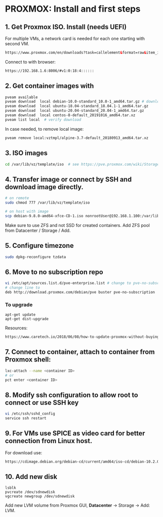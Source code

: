 # PROXMOX: Install and first steps
## 1. Get Proxmox ISO. Install (needs UEFI)
For multiple VMs, a network card is needed for each one starting with second VM.
```html
https://www.proxmox.com/en/downloads?task=callelement&format=raw&item_id=452&element=f85c494b-2b32-4109-b8c1-083cca2b7db6&method=download&args[0]=7b03f3ce48b75b7b5c4bbc322dfdb990
```
Connect to with browser:
```html
https://192.168.1.6:8006/#v1:0:18:4::::::
```
## 2. Get container images with
```bash
pveam available
pveam download  local debian-10.0-standard_10.0-1_amd64.tar.gz # download container
pveam download  local ubuntu-18.04-standard_18.04.1-1_amd64.tar.gz
pveam download  local ubuntu-20.04-standard_20.04-1_amd64.tar.gz
pveam download  local centos-8-default_20191016_amd64.tar.xz
pveam list local  # verify download
```
In case needed, to remove local image:
```bash
pveam remove local:vztmpl/alpine-3.7-default_20180913_amd64.tar.xz  
```
## 3. ISO images 
```bash
cd /var/lib/vz/template/iso  # see https://pve.proxmox.com/wiki/Storage:_Directory
```
## 4. Transfer image or connect by SSH and download image directly.
```bash
# on remote
sudo chmod 777 /var/lib/vz/template/iso
```
```bash
# on host with image
scp debian-9.8.0-amd64-xfce-CD-1.iso nonrootUser@192.168.1.100:/var/lib/vz/template/iso
```
Make sure to use ZFS and not SSD for created containers.
Add ZFS pool from Datacenter / Storage / Add.
## 5. Configure timezone
```bash
sudo dpkg-reconfigure tzdata
```
## 6. Move to no subscription repo
```bash
vi /etc/apt/sources.list.d/pve-enterprise.list # change to pve-no-subscription
# change line to
deb http://download.proxmox.com/debian/pve buster pve-no-subscription
```
### To upgrade
```
apt-get update
apt-get dist-upgrade
```
Resources:
```html
https://www.caretech.io/2018/06/08/how-to-update-proxmox-without-buying-a-subscription/
```
## 7. Connect to container, attach to container from Proxmox shell:
```bash
lxc-attach --name <container ID>
# or
pct enter <container ID>
```
## 8. Modify ssh configuration to allow root to connect or use SSH key
```bash
vi /etc/ssh/sshd_config
service ssh restart
```
## 9. For VMs use SPICE as video card for better connection from Linux host. <br />
For download use:
```html
https://cdimage.debian.org/debian-cd/current/amd64/iso-cd/debian-10.2.0-amd64-netinst.iso
```
## 10. Add new disk
```
lsblk
pvcreate /dev/sdnewdisk
vgcreate newgroup /dev/sdnewdisk
```
Add new LVM volume from Proxmox GUI, **Datacenter** -> Storage -> Add: LVM.
